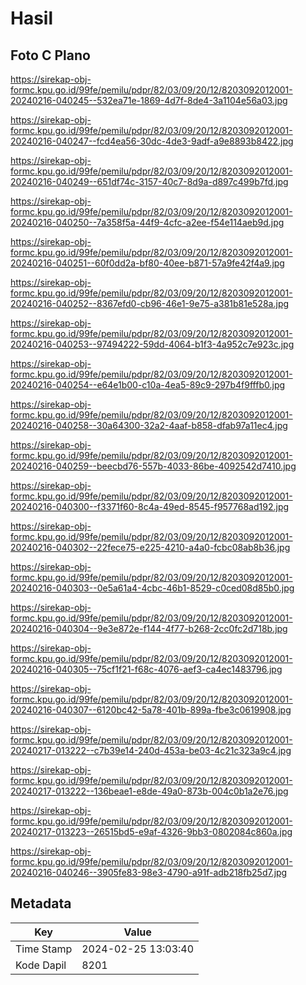 # Hasil

## Foto C Plano

https://sirekap-obj-formc.kpu.go.id/99fe/pemilu/pdpr/82/03/09/20/12/8203092012001-20240216-040245--532ea71e-1869-4d7f-8de4-3a1104e56a03.jpg

https://sirekap-obj-formc.kpu.go.id/99fe/pemilu/pdpr/82/03/09/20/12/8203092012001-20240216-040247--fcd4ea56-30dc-4de3-9adf-a9e8893b8422.jpg

https://sirekap-obj-formc.kpu.go.id/99fe/pemilu/pdpr/82/03/09/20/12/8203092012001-20240216-040249--651df74c-3157-40c7-8d9a-d897c499b7fd.jpg

https://sirekap-obj-formc.kpu.go.id/99fe/pemilu/pdpr/82/03/09/20/12/8203092012001-20240216-040250--7a358f5a-44f9-4cfc-a2ee-f54e114aeb9d.jpg

https://sirekap-obj-formc.kpu.go.id/99fe/pemilu/pdpr/82/03/09/20/12/8203092012001-20240216-040251--60f0dd2a-bf80-40ee-b871-57a9fe42f4a9.jpg

https://sirekap-obj-formc.kpu.go.id/99fe/pemilu/pdpr/82/03/09/20/12/8203092012001-20240216-040252--8367efd0-cb96-46e1-9e75-a381b81e528a.jpg

https://sirekap-obj-formc.kpu.go.id/99fe/pemilu/pdpr/82/03/09/20/12/8203092012001-20240216-040253--97494222-59dd-4064-b1f3-4a952c7e923c.jpg

https://sirekap-obj-formc.kpu.go.id/99fe/pemilu/pdpr/82/03/09/20/12/8203092012001-20240216-040254--e64e1b00-c10a-4ea5-89c9-297b4f9fffb0.jpg

https://sirekap-obj-formc.kpu.go.id/99fe/pemilu/pdpr/82/03/09/20/12/8203092012001-20240216-040258--30a64300-32a2-4aaf-b858-dfab97a11ec4.jpg

https://sirekap-obj-formc.kpu.go.id/99fe/pemilu/pdpr/82/03/09/20/12/8203092012001-20240216-040259--beecbd76-557b-4033-86be-4092542d7410.jpg

https://sirekap-obj-formc.kpu.go.id/99fe/pemilu/pdpr/82/03/09/20/12/8203092012001-20240216-040300--f3371f60-8c4a-49ed-8545-f957768ad192.jpg

https://sirekap-obj-formc.kpu.go.id/99fe/pemilu/pdpr/82/03/09/20/12/8203092012001-20240216-040302--22fece75-e225-4210-a4a0-fcbc08ab8b36.jpg

https://sirekap-obj-formc.kpu.go.id/99fe/pemilu/pdpr/82/03/09/20/12/8203092012001-20240216-040303--0e5a61a4-4cbc-46b1-8529-c0ced08d85b0.jpg

https://sirekap-obj-formc.kpu.go.id/99fe/pemilu/pdpr/82/03/09/20/12/8203092012001-20240216-040304--9e3e872e-f144-4f77-b268-2cc0fc2d718b.jpg

https://sirekap-obj-formc.kpu.go.id/99fe/pemilu/pdpr/82/03/09/20/12/8203092012001-20240216-040305--75cf1f21-f68c-4076-aef3-ca4ec1483796.jpg

https://sirekap-obj-formc.kpu.go.id/99fe/pemilu/pdpr/82/03/09/20/12/8203092012001-20240216-040307--6120bc42-5a78-401b-899a-fbe3c0619908.jpg

https://sirekap-obj-formc.kpu.go.id/99fe/pemilu/pdpr/82/03/09/20/12/8203092012001-20240217-013222--c7b39e14-240d-453a-be03-4c21c323a9c4.jpg

https://sirekap-obj-formc.kpu.go.id/99fe/pemilu/pdpr/82/03/09/20/12/8203092012001-20240217-013222--136beae1-e8de-49a0-873b-004c0b1a2e76.jpg

https://sirekap-obj-formc.kpu.go.id/99fe/pemilu/pdpr/82/03/09/20/12/8203092012001-20240217-013223--26515bd5-e9af-4326-9bb3-0802084c860a.jpg

https://sirekap-obj-formc.kpu.go.id/99fe/pemilu/pdpr/82/03/09/20/12/8203092012001-20240216-040246--3905fe83-98e3-4790-a91f-adb218fb25d7.jpg


## Metadata

| Key        | Value               |
| ---------- | ------------------- |
| Time Stamp | 2024-02-25 13:03:40 |
| Kode Dapil | 8201                |




